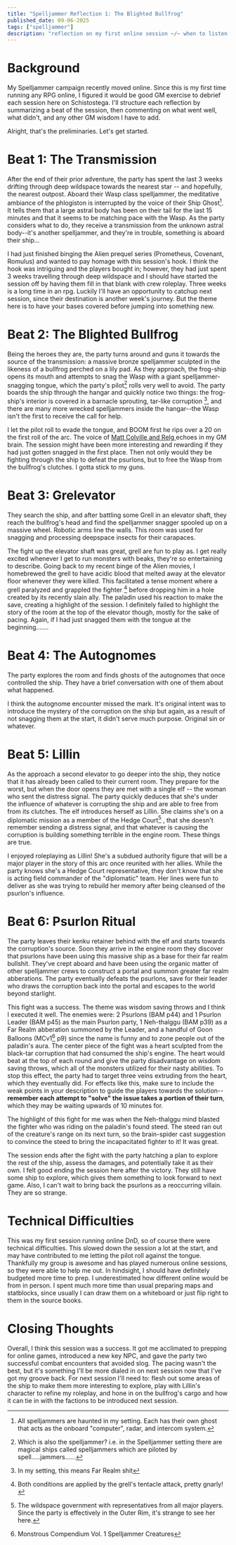 ```yaml
---
title: "Spelljammer Reflection 1: The Blighted Bullfrog"
published_date: 09-06-2025
tags: ["spelljammer"]
description: "reflection on my first online session ~/~ when to listen to matt colville ~/~ the perils of poor pacing"
---
```

# Background
My Spelljammer campaign recently moved online. Since this is my first time running any RPG online, I figured it would be good GM exercise to debrief each session here on Schistostega. I'll structure each reflection by summarizing a beat of the session, then commenting on what went well, what didn't, and any other GM wisdom I have to add.

Alright, that's the preliminaries. Let's get started.
# Beat 1: The Transmission
After the end of their prior adventure, the party has spent the last 3 weeks drifting through deep wildspace towards the nearest star -- and hopefully, the nearest outpost. Aboard their Wasp class spelljammer, the meditative ambiance of the phlogiston is interrupted by the voice of their Ship Ghost[^1]. It tells them that a large astral body has been on their tail for the last 15 minutes and that it seems to be matching pace with the Wasp. As the party considers what to do, they receive a transmission from the unknown astral body--it's another spelljammer, and they're in trouble, something is aboard their ship... 

I had just finished binging the Alien prequel series (Prometheus, Covenant, Romulus) and wanted to pay homage with this session's hook. I think the hook was intriguing and the players bought in; however, they had just spent 3 weeks travelling through deep wildspace and I should have started the session off by having them fill in that blank with crew roleplay. Three weeks is a long time in an rpg. Luckily I'll have an opportunity to catchup next session, since their destination is another week's journey. But the theme here is to have your bases covered before jumping into something new. 
# Beat 2: The Blighted Bullfrog
Being the heroes they are, the party turns around and guns it towards the source of the transmission: a massive bronze spelljammer sculpted in the likeness of a bullfrog perched on a lily pad. As they approach, the frog-ship opens its mouth and attempts to snag the Wasp with a giant spelljammer-snagging tongue, which the party's pilot[^2] rolls very well to avoid. The party boards the ship through the hangar and quickly notice two things: the frog-ship's interior is covered in a barnacle sprouting, tar-like corruption [^3], and there are many more wrecked spelljammers inside the hangar--the Wasp isn't the first to receive the call for help. 
 
 I let the pilot roll to evade the tongue, and BOOM first he rips over a 20 on the first roll of the arc. The voice of [Matt Colville and Relg ](https://youtu.be/60yA7TofHEM?t=1809)echoes in my GM brain. The session might have been more interesting and rewarding if they had just gotten snagged in the first place. Then not only would they be fighting through the ship to defeat the psurlons, but to free the Wasp from the bullfrog's clutches. I gotta stick to my guns.
# Beat 3: Grelevator
They search the ship, and after battling some Grell in an elevator shaft, they reach the bullfrog's head and find the spelljammer snagger spooled up on a massive wheel. Robotic arms line the walls. This room was used for snagging and processing deepspace insects for their carapaces.

The fight up the elevator shaft was great, grell are fun to play as. I get really excited whenever I get to run monsters with beaks, they're so entertaining to describe. Going back to my recent binge of the Alien movies, I homebrewed the grell to have acidic blood that melted away at the elevator floor whenever they were killed. This facilitated a tense moment where a grell paralyzed and grappled the fighter [^5] before dropping him in a hole created by its recently slain ally. The paladin used his reaction to make the save, creating a highlight of the session. I definitely failed to highlight the story of the room at the top of the elevator though, mostly for the sake of pacing. Again, if I had just snagged them with the tongue at the beginning.......
# Beat 4: The Autognomes
The party explores the room and finds ghosts of the autognomes that once controlled the ship. They have a brief conversation with one of them about what happened. 
 
 I think the autognome encounter missed the mark. It's original intent was to introduce the mystery of the corruption on the ship but again, as a result of not snagging them at the start, it didn't serve much purpose. Original sin or whatever.
# Beat 5: Lillin
As the approach a second elevator to go deeper into the ship, they notice that it has already been called to their current room. They prepare for the worst, but when the door opens they are met with a single elf -- the woman who sent the distress signal. The party quickly deduces that she's under the influence of whatever is corrupting the ship and are able to free from from its clutches. The elf introduces herself as Lillin. She claims she's on a diplomatic mission as a member of the Hedge Court[^4] , that she doesn't remember sending a distress signal, and that whatever is causing the corruption is building something terrible in the engine room. These things are true. 

I enjoyed roleplaying as Lillin! She's a subdued authority figure that will be a major player in the story of this arc once reunited with her allies. While the party knows she's a Hedge Court representative, they don't know that she is acting field commander of the "diplomatic" team. Her lines were fun to deliver as she was trying to rebuild her memory after being cleansed of the psurlon's influence.
# Beat 6: Psurlon Ritual
The party leaves their kenku retainer behind with the elf and starts towards the corruption's source. Soon they arrive in the engine room they discover that psurlons have been using this massive ship as a base for their far realm bullshit. They've crept aboard and have been using the organic matter of other spelljammer crews to construct a portal and summon greater far realm abberations. The party eventually defeats the psurlons, save for their leader who draws the corruption back into the portal and escapes to the world beyond starlight.

This fight was a success. The theme was wisdom saving throws and I think I executed it well. The enemies were: 2 Psurlons (BAM p44) and 1 Psurlon Leader (BAM p45) as the main Psurlon party, 1 Neh-thalggu (BAM p39) as a Far Realm abberation summoned by the Leader, and a handful of Goon Balloons (MCv1[^6] p9) since the name is funny and to zone people out of the paladin's aura. The center piece of the fight was a heart sculpted from the black-tar corruption that had consumed the ship's engine. The heart would beat at the top of each round and give the party disadvantage on wisdom saving throws, which all of the monsters utilized for their nasty abilities. To stop this effect, the party had to target three veins extruding from the heart, which they eventually did. For effects like this, make sure to include the weak points in your description to guide the players towards the solution--**remember each attempt to "solve" the issue takes a portion of their turn**, which they may be waiting upwards of 10 minutes for. 

The highlight of this fight for me was when the Neh-thalggu mind blasted the fighter who was riding on the paladin's found steed. The steed ran out of the creature's range on its next turn, so the brain-spider cast suggestion to convince the steed to bring the incapacitated fighter to it! It was great.

The session ends after the fight with the party hatching a plan to explore the rest of the ship, assess the damages, and potentially take it as their own. I felt good ending the session here after the victory. They still have some ship to explore, which gives them something to look forward to next game. Also, I can't wait to bring back the psurlons as a reoccurring villain. They are so strange.
# Technical Difficulties
This was my first session running online DnD, so of course there were technical difficulties. This slowed down the session a lot at the start, and may have contributed to me letting the pilot roll against the tongue. Thankfully my group is awesome and has played numerous online sessions, so they were able to help me out. In hindsight, I should have definitely budgeted more time to prep. I underestimated how different online would be from in person. I spent much more time than usual preparing maps and statblocks, since usually I can draw them on a whiteboard or just flip right to them in the source books.
# Closing Thoughts
Overall, I think this session was a success. It got me acclimated to prepping for online games, introduced a new key NPC, and gave the party two successful combat encounters that avoided slog. The pacing wasn't the best, but it's something I'll be more dialed in on next session now that I've got my groove back. For next session I'll need to: flesh out some areas of the ship to make them more interesting to explore, play with Lillin's character to refine my roleplay, and hone in on the bullfrog's cargo and how it can tie in with the factions to be introduced next session.

[^1]: All spelljammers are haunted in my setting. Each has their own ghost that acts as the onboard "computer", radar, and intercom system.

[^2]: Which is also the spelljammer? i.e. in the Spelljammer setting there are magical ships called spelljammers which are piloted by spell.....jammers......

[^3]: In my setting, this means Far Realm shit

[^4]: The wildspace government with representatives from all major players. Since the party is effectively in the Outer Rim, it's strange to see her here.

[^5]: Both conditions are applied by the grell's tentacle attack, pretty gnarly!

[^6]: Monstrous Compendium Vol. 1 Spelljammer Creatures

